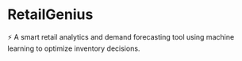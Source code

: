 # RetailGenius
⚡ A smart retail analytics and demand forecasting tool using machine learning to optimize inventory decisions.
